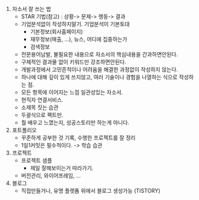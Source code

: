 1. 자소서 잘 쓰는 법
    - STAR 기법(참고) : 상황-> 문제-> 행동-> 결과
    - 기업분석없이 작성하지말기. 기업분석이 기본토대
        - 기본정보(회사홈페이지)
        - 재무정보(매출, ...), 뉴스, 어디에 집중하는가
        - 검색정보
    - 전문용어남발, 불필요한 내용으로 자소서의 핵심내용을 간과하면안된다.
    - 구체적인 결과물 없이 키워드만 강조하면안된다.
    - 개발과정에서 고민흔적이나 어려움을 해결한 과정없이 작성하지 않는다.
    - 하나에 대해 깊이 있게 쓰지않고, 여러 기술이나 경험을 나열하는 식으로 작성하는 점.
    - 모든 항목에 이어지는 느낌 일관성있는 자소서.
    - 현직자 연결서비스.
    - 소제목 짓는 습관
    - 두괄식으로 팩트만.
    - 뭘 배우고 느꼈는지, 성공스토리만 하는게 아니다.
2. 포트폴리오
    - 꾸준하게 공부한 것 기록, 수행한 프로젝트를 잘 정리
    - 1일1커밋은 필수적이다. -> 학습 습관
3. 프로젝트
    - 프로젝트 샘플
        - 제일 잘해보이는거 따라가기.
    - 버전관리, 와이어프레임, ...
4. 블로그
    - 직접만들거나, 유명 플랫폼 위에서 블로그 생성가능 (TISTORY)
    